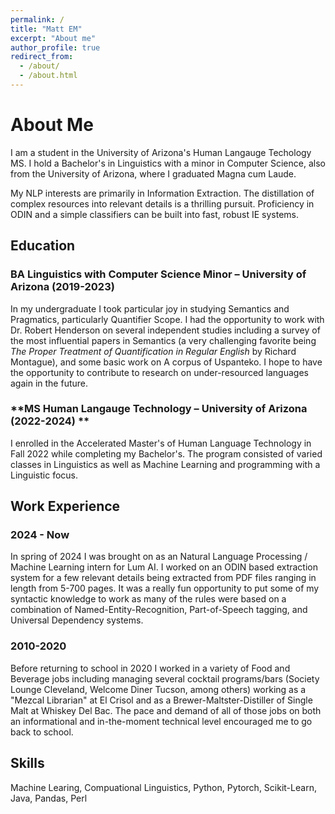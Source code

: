 ```yaml
---
permalink: /
title: "Matt EM"
excerpt: "About me"
author_profile: true
redirect_from: 
  - /about/
  - /about.html
---
```


# About Me
I am a student in the University of Arizona's Human Langauge Techology MS. I hold a Bachelor's in Linguistics with a minor in Computer Science, also from the University of Arizona, where I graduated Magna cum Laude. 

My NLP interests are primarily in Information Extraction. The distillation of complex resources into relevant details is a thrilling pursuit. Proficiency in ODIN and a simple classifiers can be built into fast, robust IE systems. 

## Education
### **BA Linguistics with Computer Science Minor &ndash; University of Arizona (2019-2023)**
In my undergraduate I took particular joy in studying Semantics and Pragmatics, particularly Quantifier Scope. I had the opportunity to work with Dr. Robert Henderson on several independent studies including a survey of the most influential papers in Semantics (a very challenging favorite being *The Proper Treatment of Quantification in Regular English* by Richard Montague), and some basic work on A corpus of Uspanteko. I hope to have the opportunity to contribute to research on under-resourced languages again in the future. 
### **MS Human Langauge Technology &ndash; University of Arizona (2022-2024) **
I enrolled in the Accelerated Master's of Human Language Technology in Fall 2022 while completing my Bachelor's. The program consisted of varied classes in Linguistics as well as Machine Learning and programming with a Linguistic focus. 

## Work Experience
### **2024 - Now**
In spring of 2024 I was brought on as an Natural Language Processing / Machine Learning intern for Lum AI. I worked on an ODIN based extraction system for a few relevant details being extracted from PDF files ranging in length from 5-700 pages. It was a really fun opportunity to put some of my syntactic knowledge to work as many of the rules were based on a combination of Named-Entity-Recognition, Part-of-Speech tagging, and Universal Dependency systems. 

### **2010-2020**
Before returning to school in 2020 I worked in a variety of Food and Beverage jobs including managing several cocktail programs/bars (Society Lounge Cleveland, Welcome Diner Tucson, among others) working as a "Mezcal Librarian" at El Crisol and as a Brewer-Maltster-Distiller of Single Malt at Whiskey Del Bac. The pace and demand of all of those jobs on both an informational and in-the-moment technical level encouraged me to go back to school.

## Skills
Machine Learing, Compuational Linguistics, Python, Pytorch, Scikit-Learn, Java, Pandas, Perl

<!-- This is the front page of a website that is powered by the [AcademicPages template](https://github.com/academicpages/academicpages.github.io) and hosted on GitHub pages. [GitHub pages](https://pages.github.com) is a free service in which websites are built and hosted from code and data stored in a GitHub repository, automatically updating when a new commit is made to the respository. This template was forked from [the AcademicPages repository](https://github.com/academicpages/academicpages.github.io), which itself was forked from the [Minimal Mistakes Jekyll Theme](https://mmistakes.github.io/minimal-mistakes/) created by Michael Rose, and then tailored to the components required for the UAZHLT professional website: two HLT projects within a portfolio, the potential for blog posts, and a dynamically-generated CV. You can create your own repository from this template, modify the configuration and markdown files, add your own PDFs and other content, and have your own site for free.

This particular file should hold your professional introduction. It can be edited in `_pages/about.md`. You don't need to save any of the page *content* that was here, since it is recoverable from [the template](https://github.com/uazhlt/professionalGHpages.github.io), should you need it.

What should be on this site
======
Remember that your professional website is intended to document what you did in your internship and in at least one other coding project, in order to share it with a technically savvy audience who might not be familiar with the details of the tools you used or the goals you were pursuing. That audience may include hiring managers, so this is your opportunity to demonstrate the marketable skills you've acquired through the MSHLT program. You want it to present your best professional self! Your website will also be evaluated by a faculty member and form part of your grade for your internship. Although the template repository will hold a stub for all the elements that are required, be sure to compare the site you build to the current evaluation rubric, which is available from the director of your program.

Getting started
======
1. See [README.md](https://github.com/uazhlt/professionalGHpages.github.io/blob/main/README.md) for getting set your repository set up and configured properly to render as a website.
1. Change this file to have the content you need for the *Professional introduction*--or, if you'd prefer to put that information onto a page that is *not* the landing page for your site, simply make it clear from this page where a reader could find that professional introduction. Think of it as a combination of a general-purpose cover letter in a job application and a personal statement for your application to the graduate program. It might briefly introduce your educational and work history, describe what you're currently working on, but also include the issues that motivate you and that you hope to work on in the future. Make sure your introduction meets the requirements outlined in the evaluation rubric.
1. Add information about your internship and at least one other coding project into files (either in Markdown or in HTML format) in the `_portfolio/` folder. You should find two stubs there, one in each format, but you can choose to have each of your portfolio files in whichever format you prefer. Make sure your write-ups meet the requirements outlined in the evaluation rubric.
1. Add the information that you'd like to have on your CV into `_pages/cv.md`. Make sure your CV meets the requirements outlined in the evaluation rubric.

Be sure to complete this information and submit your URL to the faculty evaluator by the deadline each term. The evaluator will prepare a feedback sheet for you to indicate how your site scored relative to the rubric. If there are significant points that need to be improved, you want to ensure you have time to receive that feedback and implement any revisions before the end of the term.

Site-wide configuration
------
The main configuration file for the site is in the base directory in [_config.yml](https://github.com/academicpages/academicpages.github.io/blob/master/_config.yml), which defines the content in the sidebars and other site-wide features. You will need to replace the default values there with ones about yourself and your site's github repository; read this file carefully to make sure you've updated them all. The configuration file for the top menu is in [_data/navigation.yml](https://github.com/academicpages/academicpages.github.io/blob/master/_data/navigation.yml). For example, if you want to add a section for *Talks* back into the site, you can add a navbar item for that (in navigation.yml) to add them back into the header. Make sure there's still a `talks.html` file in the _pages directory, and then add files for individual talks in the _talks directory. You'll follow a similar process to restore other navbar items or create your own.

Create content & metadata
------
For site content, there is one markdown file for each type of content, which are stored in directories like _publications, _talks, _posts, _teaching, or _pages. For this template, only the _posts and _portfolio directories have been kept, but you can see the [original AcademicPages repository](https://github.com/academicpages/academicpages.github.io) for an example, if you'd like to add any of those categories back in.

If you choose to add some of these categories back to your site, you may find a lot of useful utilities to make updates to the site information work more smoothly. For example, each talk is a markdown file in the [_talks directory](https://github.com/academicpages/academicpages.github.io/tree/master/_talks). At the top of each markdown file is structured data in YAML about the talk, which the theme will parse to do lots of cool stuff. The same structured data about a talk is used to generate the list of talks on the [Talks page](https://academicpages.github.io/talks), each [individual page](https://academicpages.github.io/talks/2012-03-01-talk-1) for specific talks, the talks section for the [CV page](https://academicpages.github.io/cv), and the [map of places you've given a talk](https://academicpages.github.io/talkmap.html) (if you run this [python file](https://github.com/academicpages/academicpages.github.io/blob/master/talkmap.py) or [Jupyter notebook](https://github.com/academicpages/academicpages.github.io/blob/master/talkmap.ipynb), which creates the HTML for the map based on the contents of the _talks directory).

**Markdown generator**

The creator of the AcademicPages template has also created [a set of Jupyter notebooks](https://github.com/academicpages/academicpages.github.io/tree/master/markdown_generator
) that converts a CSV containing structured data about talks or presentations into individual markdown files that will be properly formatted for the AcademicPages template. The sample CSVs in that directory are the ones used to create the site at stuartgeiger.com. His usual workflow is to keep a spreadsheet of publications and talks, then run the code in these notebooks to generate the markdown files, then commit and push them to the GitHub repository.

For more info
------
More info about configuring AcademicPages can be found in [the guide](https://academicpages.github.io/markdown/). The [guides for the Minimal Mistakes theme](https://mmistakes.github.io/minimal-mistakes/docs/configuration/) (which this theme was forked from) might also be helpful. -->
